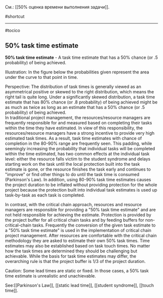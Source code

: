 См.: [[50% оценка времени выполнения задачи]].

#shortcut




<hr/>

#tocico

## 50% task time estimate

<b>50% task time estimate</b> -  A task time estimate that has a 50% chance (or .5 probability) of being achieved.



Illustration:  In the figure below the probabilities given represent the area under the curve to that point in time.




Perspective: The distribution of task times is generally viewed as an asymmetrical positive or skewed to the right distribution, which means the right tail is quite long.  Under a significantly skewed distribution, a task time estimate that has 80% chance (or .8 probability) of being achieved might be as much as twice as long as an estimate that has a 50% chance (or .5 probability) of being achieved.  
In traditional project management, the resources/resource managers are frequently responsible for 
and measured based on completing their tasks within the time they have estimated.  In view of this responsibility, the resources/resource managers have a strong incentive to provide very high estimated task times.  As a result, task time estimates with chance of completion in the 80-90% range are frequently seen.  This padding, while seemingly increasing the probability that individual tasks will be completed within the time estimated, has two common effects at the individual task level: either the resource falls victim to the student syndrome and delays starting work on the task until the local protection built into the task estimate is gone, or the resource finishes the task early and continues to "improve" or find other things to do until the task time is consumed (Parkinson's Law).  In addition, using 80-90% task time estimates causes the project duration to be inflated without providing protection for the whole project because the protection built into individual task estimates is used up task-by-task as each task is completed.

In contrast, with the critical chain approach, resources and resource managers are responsible for 
providing a "50% task time estimate" and are not held responsible for achieving the estimate.  Protection is provided by the project buffer for all critical chain tasks and by feeding buffers for non-critical-chain tasks.  Frequently the conversion of the given task estimate to a "50% task time estimate" is used in the implementation of critical chain project management.  After resources are comfortable with the critical chain methodology they are asked to estimate their own 50% task times.  Time estimates may also be established based on task touch times.  No matter how the task times are determined they should be challenging but achievable.  While the basis for task time estimates may differ, the overarching rule is that the project buffer is 1/3 of the project duration.  

 


Caution: Some lead times are static or fixed.  In those cases, a 50% task time estimate is unrealistic and unachievable.




See:[[Parkinson's Law]], [[static lead time]], [[student syndrome]], [[touch time]].
